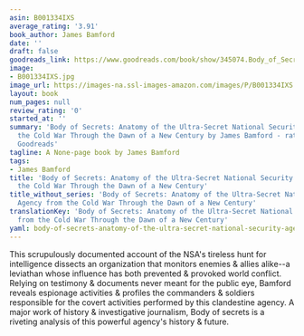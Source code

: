 ```yaml
---
asin: B001334IXS
average_rating: '3.91'
book_author: James Bamford
date: ''
draft: false
goodreads_link: https://www.goodreads.com/book/show/345074.Body_of_Secrets
image:
- B001334IXS.jpg
image_url: https://images-na.ssl-images-amazon.com/images/P/B001334IXS.01._SCLZZZZZZZ.jpg
layout: book
num_pages: null
review_rating: '0'
started_at: ''
summary: 'Body of Secrets: Anatomy of the Ultra-Secret National Security Agency from
  the Cold War Through the Dawn of a New Century by James Bamford - rated 3.91/5 on
  Goodreads'
tagline: A None-page book by James Bamford
tags:
- James Bamford
title: 'Body of Secrets: Anatomy of the Ultra-Secret National Security Agency from
  the Cold War Through the Dawn of a New Century'
title_without_series: 'Body of Secrets: Anatomy of the Ultra-Secret National Security
  Agency from the Cold War Through the Dawn of a New Century'
translationKey: 'Body of Secrets: Anatomy of the Ultra-Secret National Security Agency
  from the Cold War Through the Dawn of a New Century'
yaml: body-of-secrets-anatomy-of-the-ultra-secret-national-security-agency-from-the-cold-war-through-the-dawn-of-a-new-century
---
```


This scrupulously documented account of the NSA's tireless hunt for intelligence dissects an organization that monitors enemies &amp; allies alike--a leviathan whose influence has both prevented &amp; provoked world conflict. Relying on testimony &amp; documents never meant for the public eye, Bamford reveals espionage activities &amp; profiles the commanders &amp; soldiers responsible for the covert activities performed by this clandestine agency. A major work of history &amp; investigative journalism, Body of secrets is a riveting analysis of this powerful agency's history &amp; future.